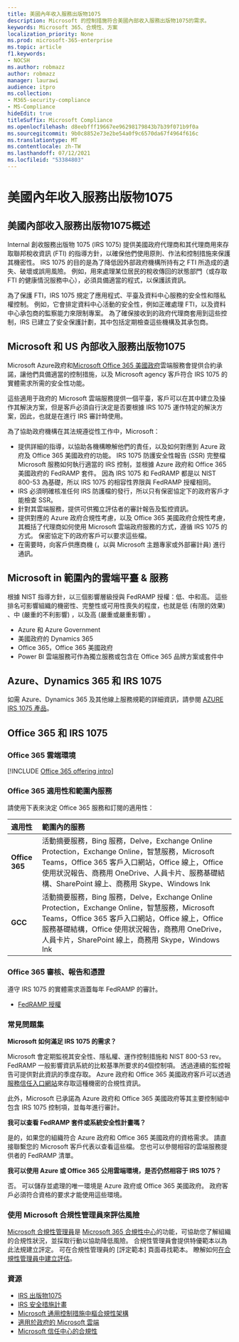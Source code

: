 ```yaml
---
title: 美國內年收入服務出版物1075
description: Microsoft 的控制措施符合美國內部收入服務出版物1075的需求。
keywords: Microsoft 365、合規性、方案
localization_priority: None
ms.prod: microsoft-365-enterprise
ms.topic: article
f1.keywords:
- NOCSH
ms.author: robmazz
author: robmazz
manager: laurawi
audience: itpro
ms.collection:
- M365-security-compliance
- MS-Compliance
hideEdit: true
titleSuffix: Microsoft Compliance
ms.openlocfilehash: d8eebfff19667ee96298179843b7b39f071b9f0a
ms.sourcegitcommit: 9b0c8852e73e2be54a0f9c6570da67f4964f616c
ms.translationtype: MT
ms.contentlocale: zh-TW
ms.lasthandoff: 07/12/2021
ms.locfileid: "53384803"
---
```

# <a name="us-internal-revenue-service-publication-1075"></a>美國內年收入服務出版物1075

## <a name="us-internal-revenue-service-publication-1075-overview"></a>美國內部收入服務出版物1075概述

Internal 創收服務出版物 1075 (IRS 1075) 提供美國政府代理商和其代理商用來存取聯邦稅收資訊 (FTI) 的指導方針，以確保他們使用原則、作法和控制措施來保護其機密性。 IRS 1075 的目的是為了降低因外部政府機構所持有之 FTI 所造成的遺失、破壞或誤用風險。 例如，用來處理某位居民的稅收傳回的狀態部門（或存取 FTI 的健康情況服務中心），必須具備適當的程式，以保護該資訊。  
  
為了保護 FTI，IRS 1075 規定了應用程式、平臺及資料中心服務的安全性和隱私權控制。 例如，它會排定資料中心活動的安全性，例如正確處理 FTI，以及資料中心承包商的監察能力來限制專案。 為了確保接收到的政府代理商套用到這些控制，IRS 已建立了安全保護計劃，其中包括定期檢查這些機構及其承包商。

## <a name="microsoft-and-us-internal-revenue-service-publication-1075"></a>Microsoft 和 US 內部收入服務出版物1075

Microsoft Azure政府和[Microsoft Office 365 美國政府](https://products.office.com/government/office-365-web-services-for-government)雲端服務會提供合約承諾，讓他們具備適當的控制措施，以及 Microsoft agency 客戶符合 IRS 1075 的實體需求所需的安全性功能。  
  
這些適用于政府的 Microsoft 雲端服務提供一個平臺，客戶可以在其中建立及操作其解決方案，但是客戶必須自行決定是否要根據 IRS 1075 運作特定的解決方案，因此，也就是在進行 IRS 審計時使用。  
  
為了協助政府機構在其法規遵從性工作中，Microsoft：

- 提供詳細的指導，以協助各機構瞭解他們的責任，以及如何對應到 Azure 政府及 Office 365 美國政府的功能。 IRS 1075 防護安全性報告 (SSR) 完整檔 Microsoft 服務如何執行適當的 IRS 控制，並根據 Azure 政府和 Office 365 美國政府的 FedRAMP 套件。 因為 IRS 1075 和 FedRAMP 都是以 NIST 800-53 為基礎，所以 IRS 1075 的相容性界限與 FedRAMP 授權相同。
- IRS 必須明確核准任何 IRS 防護檔的發行，所以只有保密協定下的政府客戶才能檢查 SSR。
- 針對其雲端服務，提供可供獨立評估者的審計報告及監控資訊。
- 提供對應的 Azure 政府合規性考慮，以及 Office 365 美國政府合規性考慮，其概括了代理商如何使用 Microsoft 雲端政府服務的方式，遵循 IRS 1075 的方式。 保密協定下的政府客戶可以要求這些檔。
- 在需要時，向客戶供應商機 (，以與 Microsoft 主題專家或外部審計員) 進行通訊。

## <a name="microsoft-in-scope-cloud-platforms--services"></a>Microsoft in 範圍內的雲端平臺 & 服務

根據 NIST 指導方針，以三個影響層級授與 FedRAMP 授權：低、中和高。 這些排名可影響組織的機密性、完整性或可用性喪失的程度，也就是低 (有限的效果) 、中 (嚴重的不利影響) ，以及高 (嚴重或嚴重影響) 。

- Azure 和 Azure Government
- 美國政府的 Dynamics 365
- Office 365，Office 365 美國政府
- Power BI 雲端服務可作為獨立服務或包含在 Office 365 品牌方案或套件中

## <a name="azure-dynamics-365-and-irs-1075"></a>Azure、Dynamics 365 和 IRS 1075

如需 Azure、Dynamics 365 及其他線上服務規範的詳細資訊，請參閱 [AZURE IRS 1075 產品](/azure/compliance/offerings/offering-irs-1075)。

## <a name="office-365-and-irs-1075"></a>Office 365 和 IRS 1075

### <a name="office-365-cloud-environments"></a>Office 365 雲端環境

[!INCLUDE [Office 365 offering intro](../includes/o365-offering-introduction.md)]

### <a name="office-365-applicability-and-in-scope-services"></a>Office 365 適用性和範圍內服務

請使用下表來決定 Office 365 服務和訂閱的適用性：

| **適用性** | **範圍內的服務** |
|:------------------|:----------------------|
| **Office 365** | 活動摘要服務，Bing 服務，Delve，Exchange Online Protection，Exchange Online，智慧服務，Microsoft Teams，Office 365 客戶入口網站，Office 線上，Office 使用狀況報告、商務用 OneDrive、人員卡片、服務基礎結構、SharePoint 線上、商務用 Skype、Windows Ink |
| **GCC** | 活動摘要服務，Bing 服務，Delve，Exchange Online Protection，Exchange Online，智慧服務，Microsoft Teams，Office 365 客戶入口網站，Office 線上，Office 服務基礎結構，Office 使用狀況報告，商務用 OneDrive，人員卡片，SharePoint 線上，商務用 Skype，Windows Ink |

### <a name="office-365-audits-reports-and-certificates"></a>Office 365 審核、報告和憑證

遵守 IRS 1075 的實體需求涵蓋每年 FedRAMP 的審計。

- [FedRAMP 授權](https://marketplace.fedramp.gov/#/product/azure-government?sort=productName&productNameSearch=azure)

### <a name="frequently-asked-questions"></a>常見問題集

**Microsoft 如何滿足 IRS 1075 的需求？**

Microsoft 會定期監視其安全性、隱私權、運作控制措施和 NIST 800-53 rev。 FedRAMP 一般影響資訊系統的比較基準所要求的4個控制項。 透過連續的監控報告可提供對此資訊的季度存取。 Azure 政府和 Office 365 美國政府客戶可以透過[服務信任入口網站](https://aka.ms/stphelp)來存取這種機密的合規性資訊。

此外，Microsoft 已承諾為 Azure 政府和 Office 365 美國政府等其主要控制組中包含 IRS 1075 控制項，並每年進行審計。

**我可以查看 FedRAMP 套件或系統安全性計畫嗎？**

是的，如果您的組織符合 Azure 政府和 Office 365 美國政府的資格需求。 請直接聯繫您的 Microsoft 客戶代表以查看這些檔。 您也可以參閱相容的雲端服務提供者的 FedRAMP 清單。

**我可以使用 Azure 或 Office 365 公用雲端環境，是否仍然相容于 IRS 1075？**

否。 可以儲存並處理的唯一環境是 Azure 政府或 Office 365 美國政府。 政府客戶必須符合資格的要求才能使用這些環境。

### <a name="use-microsoft-compliance-manager-to-assess-your-risk"></a>使用 Microsoft 合規性管理員來評估風險

[Microsoft 合規性管理員](/microsoft-365/compliance/compliance-manager)是 [Microsoft 365 合規性中心](/microsoft-365/compliance/microsoft-365-compliance-center)的功能，可協助您了解組織的合規性狀況，並採取行動以協助降低風險。 合規性管理員會提供特優範本以為此法規建立評定。 可在合規性管理員的 [評定範本] 頁面尋找範本。 瞭解如何[在合規性管理員中建立評估](/microsoft-365/compliance/compliance-manager-assessments)。

### <a name="resources"></a>資源

- [IRS 出版物1075](https://www.irs.gov/pub/irs-pdf/p1075.pdf)
- [IRS 安全措施計畫](https://www.irs.gov/uac/Safeguards-Program)
- [Microsoft 通用控制措施中樞合規性架構](https://www.microsoft.com/trust-center/compliance/compliance-overview)
- [適用於政府的 Microsoft 雲端](https://azure.microsoft.com/global-infrastructure/government/)
- [Microsoft 信任中心的合規性](https://www.microsoft.com/trust-center/compliance/compliance-overview)
